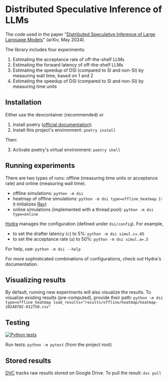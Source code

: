 # Distributed Speculative Inference of LLMs

The code used in the paper "[Distributed Speculative Inference of Large Language Models](https://arxiv.org/abs/2405.14105)" (arXiv, May 2024).

The library includes four experiments:
1. Estimating the acceptance rate of off-the-shelf LLMs
2. Estimating the forward latency of off-the-shelf LLMs
3. Estimating the speedup of DSI (compared to SI and non-SI) by measuring wall time, based on 1 and 2
4. Estimating the speedup of DSI (compared to SI and non-SI) by measuring time units

## Installation

Either use the devcontainer (recommended) or

1. Install poetry ([official documentation](https://python-poetry.org/docs/#installation)).
2. Install this project's environment: `poetry install`

Then:

3. Activate poetry's virtual environment: `poetry shell`

## Running experiments

There are two types of runs: offline (measuring time units or acceptance rate) and online (measuring wall time).

- offline simulations: `python -m dsi`
- heatmap of offline simulations: `python -m dsi type=offline_heatmap`. (- it initializes [Ray](https://docs.ray.io/en/latest/ray-core/walkthrough.html))
- online simulations (implemented with a thread pool): `python -m dsi type=online`

[Hydra](https://hydra.cc/docs/intro/) manages the configuration (defined under `dsi/config`). For example,
- to set the drafter latency (`c`) to 5%: `python -m dsi simul.c=.05`
- to set the acceptance rate (`a`) to 50%:
`python -m dsi simul.a=.5`

For help, use:
`python -m dsi --help`

For more sophisticated combinations of configurations, check out Hydra's documentation.

## Visualizing results

By default, running new experiments will also visualize the results. To visualize existing results (pre-computed), provide their path: `python -m dsi type=offline_heatmap load_results="results/offline/heatmap/heatmap-20240702-012750.csv"`

## Testing

[![Python tests](https://github.com/keyboardAnt/distributed-speculative-inference/actions/workflows/python-tests.yaml/badge.svg)](https://github.com/keyboardAnt/distributed-speculative-inference/actions/workflows/python-tests.yaml)

Run tests: `python -m pytest` (from the project root)

## Stored results

[DVC](https://dvc.org/doc) tracks raw results stored on Google Drive. To pull the result: `dvc pull`
